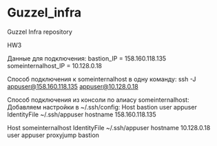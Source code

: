 # Guzzel_infra
Guzzel Infra repository

HW3

Данные для подключения:
bastion_IP = 158.160.118.135
someinternalhost_IP = 10.128.0.18

Способ подключения к someinternalhost в одну команду:
ssh -J appuser@158.160.118.135 appuser@10.128.0.18

Способ подключения из консоли по алиасу someinternalhost:
Добавляем настройки в ~/.ssh/config:
Host bastion
  user appuser
  IdentityFile ~/.ssh/appuser
  hostname 158.160.118.135

Host someinternalhost
  IdentityFile ~/.ssh/appuser
  hostname 10.128.0.18
  user appuser
  proxyjump bastion
